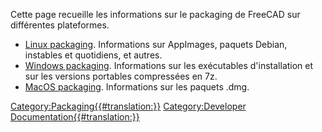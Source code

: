 

Cette page recueille les informations sur le packaging de FreeCAD sur différentes plateformes.

-   [Linux packaging](Linux_packaging/fr.md). Informations sur AppImages, paquets Debian, instables et quotidiens, et autres.
-   [Windows packaging](Windows_packaging.md). Informations sur les exécutables d\'installation et sur les versions portables compressées en 7z.
-   [MacOS packaging](MacOS_packaging.md). Informations sur les paquets .dmg.


 

[Category:Packaging{{\#translation:}}](Category:Packaging.md) [Category:Developer Documentation{{\#translation:}}](Category:Developer_Documentation.md)

